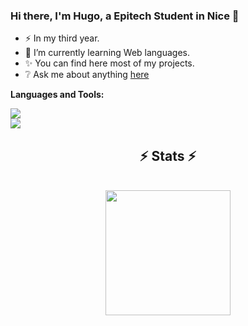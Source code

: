 ### Hi there, I'm Hugo, a Epitech Student in Nice 👋

- ⚡ In my third year.
- 🌱 I’m currently learning Web languages.
- ✨ You can find here most of my projects.
- ❔ Ask me about anything [here](https://github.com/GriselHugo/GriselHugo/issues)

**Languages and Tools:**

<a href="https://skillicons.dev">
    <img src="https://skillicons.dev/icons?i=c,cpp,python,html,css,js,nodejs,express,react" />
</a>
<br>
<a href="https://skillicons.dev">
    <img src="https://skillicons.dev/icons?i=git,docker,mysql,mongo,vscode,linux" />
</a>

<h2 align="center">⚡ Stats ⚡</h2>
<br>
  <div align=center>
    <a href="https://github.com/GriselHugo/github-readme-stats">
      <img height=200 align="center" src="https://github-readme-stats.vercel.app/api/top-langs/?username=GriselHugo&title_color=ff652f&text_color=ffffff&icon_color=ff652f&langs_count=8&layout=compact&size_weight=0.5&count_weight=0.5&theme=codeSTACKr&border_color=ff652f&hide=css" />
  </div>
</p>
